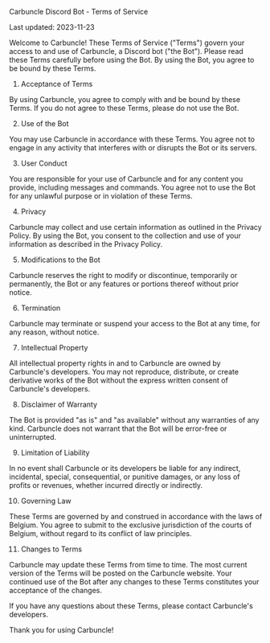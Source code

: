 Carbuncle Discord Bot - Terms of Service

Last updated: 2023-11-23

Welcome to Carbuncle! These Terms of Service ("Terms") govern your access to and use of Carbuncle, a Discord bot ("the Bot"). Please read these Terms carefully before using the Bot. By using the Bot, you agree to be bound by these Terms.

1. Acceptance of Terms

By using Carbuncle, you agree to comply with and be bound by these Terms. If you do not agree to these Terms, please do not use the Bot.

2. Use of the Bot

You may use Carbuncle in accordance with these Terms. You agree not to engage in any activity that interferes with or disrupts the Bot or its servers.

3. User Conduct

You are responsible for your use of Carbuncle and for any content you provide, including messages and commands. You agree not to use the Bot for any unlawful purpose or in violation of these Terms.

4. Privacy

Carbuncle may collect and use certain information as outlined in the Privacy Policy. By using the Bot, you consent to the collection and use of your information as described in the Privacy Policy.

5. Modifications to the Bot

Carbuncle reserves the right to modify or discontinue, temporarily or permanently, the Bot or any features or portions thereof without prior notice.

6. Termination

Carbuncle may terminate or suspend your access to the Bot at any time, for any reason, without notice.

7. Intellectual Property

All intellectual property rights in and to Carbuncle are owned by Carbuncle's developers. You may not reproduce, distribute, or create derivative works of the Bot without the express written consent of Carbuncle's developers.

8. Disclaimer of Warranty

The Bot is provided "as is" and "as available" without any warranties of any kind. Carbuncle does not warrant that the Bot will be error-free or uninterrupted.

9. Limitation of Liability

In no event shall Carbuncle or its developers be liable for any indirect, incidental, special, consequential, or punitive damages, or any loss of profits or revenues, whether incurred directly or indirectly.

10. Governing Law

These Terms are governed by and construed in accordance with the laws of Belgium. You agree to submit to the exclusive jurisdiction of the courts of Belgium, without regard to its conflict of law principles.

11. Changes to Terms

Carbuncle may update these Terms from time to time. The most current version of the Terms will be posted on the Carbuncle website. Your continued use of the Bot after any changes to these Terms constitutes your acceptance of the changes.

If you have any questions about these Terms, please contact Carbuncle's developers.

Thank you for using Carbuncle!
